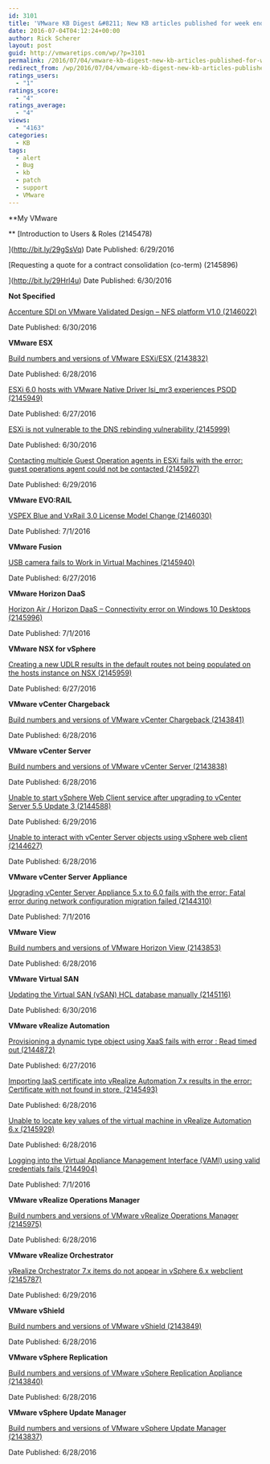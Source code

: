```yaml
---
id: 3101
title: 'VMware KB Digest &#8211; New KB articles published for week ending 07/02/16'
date: 2016-07-04T04:12:24+00:00
author: Rick Scherer
layout: post
guid: http://vmwaretips.com/wp/?p=3101
permalink: /2016/07/04/vmware-kb-digest-new-kb-articles-published-for-week-ending-070216/
redirect_from: /wp/2016/07/04/vmware-kb-digest-new-kb-articles-published-for-week-ending-070216/
ratings_users:
  - "1"
ratings_score:
  - "4"
ratings_average:
  - "4"
views:
  - "4163"
categories:
  - KB
tags:
  - alert
  - Bug
  - kb
  - patch
  - support
  - VMware
---
```

**My VMware
  
** [Introduction to Users & Roles (2145478)
  
](http://bit.ly/29gSsVq) Date Published: 6/29/2016
  
[Requesting a quote for a contract consolidation (co-term) (2145896)
  
](http://bit.ly/29Hrl4u) Date Published: 6/30/2016

**Not Specified**
  
[Accenture SDI on VMware Validated Design – NFS platform V1.0 (2146022)](http://bit.ly/29gSBrT)
  
Date Published: 6/30/2016

**VMware ESX**
  
[Build numbers and versions of VMware ESXi/ESX (2143832)](http://bit.ly/29Hr0yB)
  
Date Published: 6/28/2016
  
[ESXi 6.0 hosts with VMware Native Driver lsi_mr3 experiences PSOD (2145949)](http://bit.ly/29gT0dU)
  
Date Published: 6/27/2016
  
[ESXi is not vulnerable to the DNS rebinding vulnerability (2145999)](http://bit.ly/29HrsgB)
  
Date Published: 6/30/2016
  
[Contacting multiple Guest Operation agents in ESXi fails with the error: guest operations agent could not be contacted (2145927)](http://bit.ly/29gSFrQ)
  
Date Published: 6/29/2016



**VMware EVO:RAIL**
  
[VSPEX Blue and VxRail 3.0 License Model Change (2146030)](http://bit.ly/29Hr6X3)
  
Date Published: 7/1/2016

**VMware Fusion**
  
[USB camera fails to Work in Virtual Machines (2145940)](http://bit.ly/29gSxsk)
  
Date Published: 6/27/2016

**VMware Horizon DaaS**
  
[Horizon Air / Horizon DaaS – Connectivity error on Windows 10 Desktops (2145996)](http://bit.ly/29HqQHJ)
  
Date Published: 7/1/2016

**VMware NSX for vSphere** 
  
[Creating a new UDLR results in the default routes not being populated on the hosts instance on NSX (2145959)](http://bit.ly/29gSSLA)
  
Date Published: 6/27/2016

**VMware vCenter Chargeback**
  
[Build numbers and versions of VMware vCenter Chargeback (2143841)](http://bit.ly/29HreWw)
  
Date Published: 6/28/2016

**VMware vCenter Server**
  
[Build numbers and versions of VMware vCenter Server (2143838)](http://bit.ly/29gSAnW)
  
Date Published: 6/28/2016
  
[Unable to start vSphere Web Client service after upgrading to vCenter Server 5.5 Update 3 (2144588)](http://bit.ly/29HrvZx)
  
Date Published: 6/29/2016
  
[Unable to interact with vCenter Server objects using vSphere web client (2144627)](http://bit.ly/29gSNaJ)
  
Date Published: 6/28/2016

**VMware vCenter Server Appliance** 
  
[Upgrading vCenter Server Appliance 5.x to 6.0 fails with the error: Fatal error during network configuration migration failed (2144310)](http://bit.ly/29Hrhlg)
  
Date Published: 7/1/2016

**VMware View**
  
[Build numbers and versions of VMware Horizon View (2143853)](http://bit.ly/29gSCfn)
  
Date Published: 6/28/2016

**VMware Virtual SAN**
  
[Updating the Virtual SAN (vSAN) HCL database manually (2145116)](http://bit.ly/29HqYGZ)
  
Date Published: 6/30/2016

**VMware vRealize Automation**
  
[Provisioning a dynamic type object using XaaS fails with error : Read timed out (2144872)](http://bit.ly/29gSVHc)
  
Date Published: 6/27/2016
  
[Importing IaaS certificate into vRealize Automation 7.x results in the error: Certificate with <THUMBPRINT> not found in store. (2145493)](http://bit.ly/29Hrll0)
  
Date Published: 6/28/2016
  
[Unable to locate key values of the virtual machine in vRealize Automation 6.x (2145929)](http://bit.ly/29gSZa5)
  
Date Published: 6/28/2016
  
[Logging into the Virtual Appliance Management Interface (VAMI) using valid credentials fails (2144904)](http://bit.ly/29Hr55r)
  
Date Published: 7/1/2016

**VMware vRealize Operations Manager**
  
[Build numbers and versions of VMware vRealize Operations Manager (2145975)](http://bit.ly/29gSTyX)
  
Date Published: 6/28/2016

**VMware vRealize Orchestrator**
  
[vRealize Orchestrator 7.x items do not appear in vSphere 6.x webclient (2145787)](http://bit.ly/29Hr0P7)
  
Date Published: 6/29/2016

**VMware vShield**
  
[Build numbers and versions of VMware vShield (2143849)](http://bit.ly/29gSYTk)
  
Date Published: 6/28/2016

**VMware vSphere Replication**
  
[Build numbers and versions of VMware vSphere Replication Appliance (2143840)](http://bit.ly/29HroNW)
  
Date Published: 6/28/2016

**VMware vSphere Update Manager**
  
[Build numbers and versions of VMware vSphere Update Manager (2143837)](http://bit.ly/29gStZJ)
  
Date Published: 6/28/2016